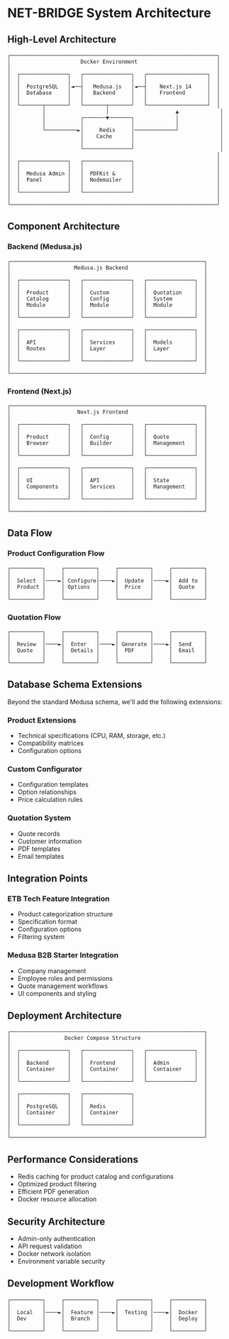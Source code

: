 # NET-BRIDGE System Architecture

## High-Level Architecture

```
┌─────────────────────────────────────────────────────────────────┐
│                      Docker Environment                         │
│                                                                 │
│  ┌───────────────┐   ┌───────────────┐   ┌───────────────────┐  │
│  │               │   │               │   │                   │  │
│  │  PostgreSQL   │◄──┤   Medusa.js   │◄──┤    Next.js 14     │  │
│  │  Database     │   │   Backend     │   │    Frontend       │  │
│  │               │   │               │   │                   │  │
│  └───────┬───────┘   └───────┬───────┘   └───────────────────┘  │
│          │                   │                     ▲             │
│          │           ┌───────▼───────┐             │             │
│          │           │               │             │             │
│          └──────────►│     Redis     │─────────────┘             │
│                      │    Cache      │                           │
│                      │               │                           │
│                      └───────────────┘                           │
│                                                                 │
│  ┌───────────────┐   ┌───────────────┐                          │
│  │               │   │               │                          │
│  │  Medusa Admin │   │  PDFKit &     │                          │
│  │  Panel        │   │  Nodemailer   │                          │
│  │               │   │               │                          │
│  └───────────────┘   └───────────────┘                          │
│                                                                 │
└─────────────────────────────────────────────────────────────────┘
```

## Component Architecture

### Backend (Medusa.js)

```
┌─────────────────────────────────────────────────────────────┐
│                    Medusa.js Backend                        │
│                                                             │
│  ┌───────────────┐   ┌───────────────┐   ┌───────────────┐  │
│  │               │   │               │   │               │  │
│  │  Product      │   │  Custom       │   │  Quotation    │  │
│  │  Catalog      │   │  Config       │   │  System       │  │
│  │  Module       │   │  Module       │   │  Module       │  │
│  │               │   │               │   │               │  │
│  └───────────────┘   └───────────────┘   └───────────────┘  │
│                                                             │
│  ┌───────────────┐   ┌───────────────┐   ┌───────────────┐  │
│  │               │   │               │   │               │  │
│  │  API          │   │  Services     │   │  Models       │  │
│  │  Routes       │   │  Layer        │   │  Layer        │  │
│  │               │   │               │   │               │  │
│  └───────────────┘   └───────────────┘   └───────────────┘  │
│                                                             │
└─────────────────────────────────────────────────────────────┘
```

### Frontend (Next.js)

```
┌─────────────────────────────────────────────────────────────┐
│                     Next.js Frontend                        │
│                                                             │
│  ┌───────────────┐   ┌───────────────┐   ┌───────────────┐  │
│  │               │   │               │   │               │  │
│  │  Product      │   │  Config       │   │  Quote        │  │
│  │  Browser      │   │  Builder      │   │  Management   │  │
│  │               │   │               │   │               │  │
│  └───────────────┘   └───────────────┘   └───────────────┘  │
│                                                             │
│  ┌───────────────┐   ┌───────────────┐   ┌───────────────┐  │
│  │               │   │               │   │               │  │
│  │  UI           │   │  API          │   │  State        │  │
│  │  Components   │   │  Services     │   │  Management   │  │
│  │               │   │               │   │               │  │
│  └───────────────┘   └───────────────┘   └───────────────┘  │
│                                                             │
└─────────────────────────────────────────────────────────────┘
```

## Data Flow

### Product Configuration Flow

```
┌──────────┐     ┌──────────┐     ┌──────────┐     ┌──────────┐
│          │     │          │     │          │     │          │
│  Select  │────►│ Configure│────►│  Update  │────►│  Add to  │
│  Product │     │ Options  │     │  Price   │     │  Quote   │
│          │     │          │     │          │     │          │
└──────────┘     └──────────┘     └──────────┘     └──────────┘
```

### Quotation Flow

```
┌──────────┐     ┌──────────┐     ┌──────────┐     ┌──────────┐
│          │     │          │     │          │     │          │
│  Review  │────►│  Enter   │────►│ Generate │────►│  Send    │
│  Quote   │     │  Details │     │  PDF     │     │  Email   │
│          │     │          │     │          │     │          │
└──────────┘     └──────────┘     └──────────┘     └──────────┘
```

## Database Schema Extensions

Beyond the standard Medusa schema, we'll add the following extensions:

### Product Extensions
- Technical specifications (CPU, RAM, storage, etc.)
- Compatibility matrices
- Configuration options

### Custom Configurator
- Configuration templates
- Option relationships
- Price calculation rules

### Quotation System
- Quote records
- Customer information
- PDF templates
- Email templates

## Integration Points

### ETB Tech Feature Integration
- Product categorization structure
- Specification format
- Configuration options
- Filtering system

### Medusa B2B Starter Integration
- Company management
- Employee roles and permissions
- Quote management workflows
- UI components and styling

## Deployment Architecture

```
┌─────────────────────────────────────────────────────────────┐
│                 Docker Compose Structure                    │
│                                                             │
│  ┌───────────────┐   ┌───────────────┐   ┌───────────────┐  │
│  │               │   │               │   │               │  │
│  │  Backend      │   │  Frontend     │   │  Admin        │  │
│  │  Container    │   │  Container    │   │  Container    │  │
│  │               │   │               │   │               │  │
│  └───────────────┘   └───────────────┘   └───────────────┘  │
│                                                             │
│  ┌───────────────┐   ┌───────────────┐                      │
│  │               │   │               │                      │
│  │  PostgreSQL   │   │  Redis        │                      │
│  │  Container    │   │  Container    │                      │
│  │               │   │               │                      │
│  └───────────────┘   └───────────────┘                      │
│                                                             │
└─────────────────────────────────────────────────────────────┘
```

## Performance Considerations

- Redis caching for product catalog and configurations
- Optimized product filtering
- Efficient PDF generation
- Docker resource allocation

## Security Architecture

- Admin-only authentication
- API request validation
- Docker network isolation
- Environment variable security

## Development Workflow

```
┌──────────┐     ┌──────────┐     ┌──────────┐     ┌──────────┐
│          │     │          │     │          │     │          │
│  Local   │────►│  Feature │────►│  Testing │────►│  Docker  │
│  Dev     │     │  Branch  │     │          │     │  Deploy  │
│          │     │          │     │          │     │          │
└──────────┘     └──────────┘     └──────────┘     └──────────┘
``` 